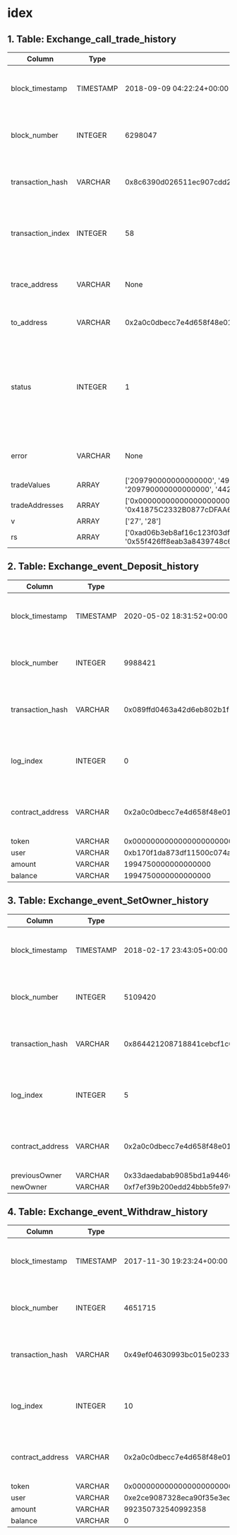 # idex

## 1. Table: Exchange\_call\_trade\_history

| Column             | Type      | Example                                                                                               | Description                                                                                                            |
| ------------------ | --------- | ----------------------------------------------------------------------------------------------------- | ---------------------------------------------------------------------------------------------------------------------- |
| block\_timestamp   | TIMESTAMP | 2018-09-09 04:22:24+00:00                                                                             | Timestamp of the block where this event was emitted                                                                    |
| block\_number      | INTEGER   | 6298047                                                                                               | The block number where this event was emitted                                                                          |
| transaction\_hash  | VARCHAR   | 0x8c6390d026511ec907cdd2d991fb1efc34bb082f6efcc9afc2b615be234730ae                                    | Hash of the transactions in which this event was emitted                                                               |
| transaction\_index | INTEGER   | 58                                                                                                    | Integer of the transactions index position in the block                                                                |
| trace\_address     | VARCHAR   | None                                                                                                  | Comma separated list of trace address in call tree                                                                     |
| to\_address        | VARCHAR   | 0x2a0c0dbecc7e4d658f48e01e3fa353f44050c208                                                            | Address of the called contract                                                                                         |
| status             | INTEGER   | 1                                                                                                     | Either 1 (success) or 0 (failure, due to any operation that can cause the call itself or any top-level call to revert) |
| error              | VARCHAR   | None                                                                                                  | Error in case input parsing failed                                                                                     |
| tradeValues        | ARRAY     | \['209790000000000000', '49950000000000', '10000', '37946034', '209790000000000000', '442', '10000000 |                                                                                                                        |
| tradeAddresses     | ARRAY     | \['0x0000000000000000000000000000000000000000', '0x41875C2332B0877cDFAA699B641402b7D4642c32', '0x0088 |                                                                                                                        |
| v                  | ARRAY     | \['27', '28']                                                                                         |                                                                                                                        |
| rs                 | ARRAY     | \['0xad06b3eb8af16c123f03df61d86cd938d7f6d3133f6189ae31b2da5b2527dfb4', '0x55f426ff8eab3a8439748c6596 |                                                                                                                        |

## 2. Table: Exchange\_event\_Deposit\_history

| Column            | Type      | Example                                                            | Description                                                  |
| ----------------- | --------- | ------------------------------------------------------------------ | ------------------------------------------------------------ |
| block\_timestamp  | TIMESTAMP | 2020-05-02 18:31:52+00:00                                          | Timestamp of the block where this event was emitted          |
| block\_number     | INTEGER   | 9988421                                                            | The block number where this event was emitted                |
| transaction\_hash | VARCHAR   | 0x089ffd0463a42d6eb802b1f0a39d2a2bbed35fe190cdff0b8d76b599d5be0647 | Hash of the transactions in which this event was emitted     |
| log\_index        | INTEGER   | 0                                                                  | Integer of the log index position in the block of this event |
| contract\_address | VARCHAR   | 0x2a0c0dbecc7e4d658f48e01e3fa353f44050c208                         | Address of the contract that produced the log                |
| token             | VARCHAR   | 0x0000000000000000000000000000000000000000                         |                                                              |
| user              | VARCHAR   | 0xb170f1da873df11500c074adc74cb113f50d7990                         |                                                              |
| amount            | VARCHAR   | 1994750000000000000                                                |                                                              |
| balance           | VARCHAR   | 1994750000000000000                                                |                                                              |

## 3. Table: Exchange\_event\_SetOwner\_history

| Column            | Type      | Example                                                            | Description                                                  |
| ----------------- | --------- | ------------------------------------------------------------------ | ------------------------------------------------------------ |
| block\_timestamp  | TIMESTAMP | 2018-02-17 23:43:05+00:00                                          | Timestamp of the block where this event was emitted          |
| block\_number     | INTEGER   | 5109420                                                            | The block number where this event was emitted                |
| transaction\_hash | VARCHAR   | 0x864421208718841cebcf1c6ce5afe57521efd1d22a5ad445e2bddfa3ed0a5ff9 | Hash of the transactions in which this event was emitted     |
| log\_index        | INTEGER   | 5                                                                  | Integer of the log index position in the block of this event |
| contract\_address | VARCHAR   | 0x2a0c0dbecc7e4d658f48e01e3fa353f44050c208                         | Address of the contract that produced the log                |
| previousOwner     | VARCHAR   | 0x33daedabab9085bd1a94460a652e7ffff592dfe3                         |                                                              |
| newOwner          | VARCHAR   | 0xf7ef39b200edd24bbb5fe9708dd8459b0e2c0c13                         |                                                              |

## 4. Table: Exchange\_event\_Withdraw\_history

| Column            | Type      | Example                                                            | Description                                                  |
| ----------------- | --------- | ------------------------------------------------------------------ | ------------------------------------------------------------ |
| block\_timestamp  | TIMESTAMP | 2017-11-30 19:23:24+00:00                                          | Timestamp of the block where this event was emitted          |
| block\_number     | INTEGER   | 4651715                                                            | The block number where this event was emitted                |
| transaction\_hash | VARCHAR   | 0x49ef04630993bc015e0233fde3174df1ed8003c6f088d1dae15b98ac9703f0f3 | Hash of the transactions in which this event was emitted     |
| log\_index        | INTEGER   | 10                                                                 | Integer of the log index position in the block of this event |
| contract\_address | VARCHAR   | 0x2a0c0dbecc7e4d658f48e01e3fa353f44050c208                         | Address of the contract that produced the log                |
| token             | VARCHAR   | 0x0000000000000000000000000000000000000000                         |                                                              |
| user              | VARCHAR   | 0xe2ce9087328eca90f35e3ed3d348bf3b17c3aad9                         |                                                              |
| amount            | VARCHAR   | 992350732540992358                                                 |                                                              |
| balance           | VARCHAR   | 0                                                                  |                                                              |
